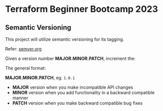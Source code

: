 # Terraform Beginner Bootcamp 2023

## Semantic Versioning

This project will utilize semantic versioning for its tagging.

Refer: [semver.org](https://semver.org/)

Given a version number **MAJOR.MINOR.PATCH**, increment the:

The general format:

**MAJOR.MINOR.PATCH**, eg. `1.0.1`

- **MAJOR** version when you make incompatible API changes
- **MINOR** version when you add functionality in a backward compatible manner
- **PATCH** version when you make backward compatible bug fixes



